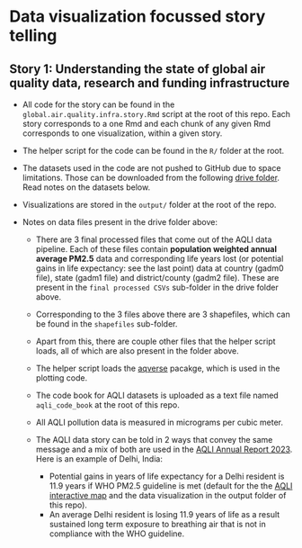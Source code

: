 
<!-- README.md is generated from README.Rmd. Please edit that file -->

# Data visualization focussed story telling

<!-- badges: start -->
<!-- badges: end -->

## Story 1: Understanding the state of global air quality data, research and funding infrastructure

- All code for the story can be found in the
  `global.air.quality.infra.story.Rmd` script at the root of this repo.
  Each story corresponds to a one Rmd and each chunk of any given Rmd
  corresponds to one visualization, within a given story.

- The helper script for the code can be found in the `R/` folder at the
  root.

- The datasets used in the code are not pushed to GitHub due to space
  limitations. Those can be downloaded from the following [drive
  folder](https://drive.google.com/drive/folders/18RnLiSeRdXKAe8EIZhLjbjxxYELpZj6u?usp=drive_link).
  Read notes on the datasets below.

- Visualizations are stored in the `output/` folder at the root of the
  repo.

- Notes on data files present in the drive folder above:

  - There are 3 final processed files that come out of the AQLI data
    pipeline. Each of these files contain **population weighted annual
    average PM2.5** data and corresponding life years lost (or potential
    gains in life expectancy: see the last point) data at country (gadm0
    file), state (gadm1 file) and district/county (gadm2 file). These
    are present in the `final processed CSVs` sub-folder in the drive
    folder above.

  - Corresponding to the 3 files above there are 3 shapefiles, which can
    be found in the `shapefiles` sub-folder.

  - Apart from this, there are couple other files that the helper script
    loads, all of which are also present in the folder above.

  - The helper script loads the
    [aqverse](https://github.com/aqli-epic/aqverse) pacakge, which is
    used in the plotting code.

  - The code book for AQLI datasets is uploaded as a text file named
    `aqli_code_book` at the root of this repo.

  - All AQLI pollution data is measured in micrograms per cubic meter.

  - The AQLI data story can be told in 2 ways that convey the same
    message and a mix of both are used in the [AQLI Annual Report
    2023](https://aqli.epic.uchicago.edu/reports/). Here is an example
    of Delhi, India:

    - Potential gains in years of life expectancy for a Delhi resident
      is 11.9 years if WHO PM2.5 guideline is met (default for the the
      [AQLI interactive map](https://aqli.epic.uchicago.edu/the-index/)
      and the data visualization in the output folder of this repo).
    - An average Delhi resident is losing 11.9 years of life as a result
      sustained long term exposure to breathing air that is not in
      compliance with the WHO guideline.
